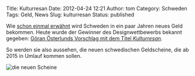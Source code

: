 Title: Kulturresan
Date: 2012-04-24 12:21
Author: tom
Category: Schweden
Tags: Geld, News
Slug: kulturresan
Status: published

Wie [schon einmal erwähnt](http://www.fiket.de/2011/04/13/nachtrag/)
wird Schweden in ein paar Jahren neues Geld bekommen. Heute wurde der
Gewinner des Designwettbewerbs bekannt gegeben: [Göran Österlunds
Vorschlag mit dem Titel
*Kulturresan*](http://www.riksbank.se/sv/Sedlar-och-mynt/Nya-sedlar-och-mynt1/De-nya-sedlarna/Konstnarlig-utgangspunkt/).

So werden sie also aussehen, die neuen schwedischen Geldscheine, die ab
2015 in Umlauf kommen sollen.

![die neuen
Scheine](/pic/nyasedlar.jpg "die neuen Scheine")

